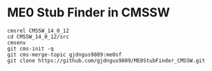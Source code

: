 # ME0 Stub Finder in CMSSW
```
cmsrel CMSSW_14_0_12
cd CMSSW_14_0_12/src
cmsenv
git cms-init -q
git cms-merge-topic gjdngus9809:me0sf
git clone https://github.com/gjdngus9809/ME0StubFinder_CMSSW.git
```
